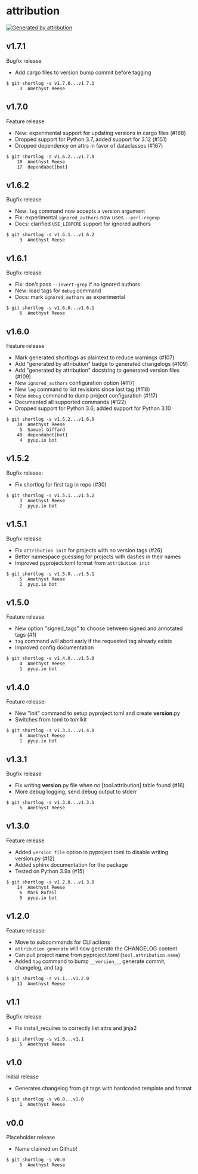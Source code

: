 attribution
===========

[![Generated by attribution][attribution-badge]][attribution-url]


v1.7.1
------

Bugfix release

- Add cargo files to version bump commit before tagging

```text
$ git shortlog -s v1.7.0...v1.7.1
     3	Amethyst Reese
```


v1.7.0
------

Feature release

- New: experimental support for updating versions in cargo files (#168)
- Dropped support for Python 3.7, added support for 3.12 (#151)
- Dropped dependency on attrs in favor of dataclasses (#167)

```text
$ git shortlog -s v1.6.2...v1.7.0
    10	Amethyst Reese
    17	dependabot[bot]
```


v1.6.2
------

Bugfix release

- New: `log` command now accepts a version argument
- Fix: experimental `ignored_authors` now uses `--perl-regexp`
- Docs: clarified `USE_LIBPCRE` support for ignored authors

```text
$ git shortlog -s v1.6.1...v1.6.2
     3	Amethyst Reese
```


v1.6.1
------

Bugfix release

- Fix: don't pass `--invert-grep` if no ignored authors
- New: load tags for `debug` command
- Docs: mark `ignored_authors` as experimental

```text
$ git shortlog -s v1.6.0...v1.6.1
     6	Amethyst Reese
```


v1.6.0
------

Feature release

- Mark generated shortlogs as plaintext to reduce warnings (#107)
- Add "generated by attribution" badge to generated changelogs (#109)
- Add "generated by attribution" docstring to generated version files (#109)
- New `ignored_authors` configuration option (#117)
- New `log` command to list revisions since last tag (#118)
- New `debug` command to dump project configuration (#117)
- Documented all supported commands (#122)
- Dropped support for Python 3.6; added support for Python 3.10

```text
$ git shortlog -s v1.5.2...v1.6.0
    34	Amethyst Reese
     5	Samuel Giffard
    48	dependabot[bot]
     4	pyup.io bot
```


v1.5.2
------

Bugfix release:

* Fix shortlog for first tag in repo (#30)

```text
$ git shortlog -s v1.5.1...v1.5.2
     3	Amethyst Reese
     2	pyup.io bot
```


v1.5.1
------

Bugfix release

* Fix `attribution init` for projects with no version tags (#26)
* Better namespace guessing for projects with dashes in their names
* Improved pyproject.toml format from `attribution init`

```text
$ git shortlog -s v1.5.0...v1.5.1
     5	Amethyst Reese
     2	pyup.io bot
```


v1.5.0
------

Feature release

- New option "signed_tags" to choose between signed and annotated tags (#1)
- `tag` command will abort early if the requested tag already exists
- Improved config documentation

```text
$ git shortlog -s v1.4.0...v1.5.0
     4	Amethyst Reese
     1	pyup.io bot
```


v1.4.0
------

Feature release:

* New "init" command to setup pyproject.toml and create __version__.py
* Switches from toml to tomlkit

```text
$ git shortlog -s v1.3.1...v1.4.0
     6	Amethyst Reese
     1	pyup.io bot
```


v1.3.1
------

Bugfix release

* Fix writing __version__.py file when no [tool.attribution] table found (#16)
* More debug logging, send debug output to stderr

```text
$ git shortlog -s v1.3.0...v1.3.1
     5	Amethyst Reese
```


v1.3.0
------

Feature release

* Added `version_file` option in pyproject.toml to disable writing version.py (#12)
* Added sphinx documentation for the package
* Tested on Python 3.9a (#15)

```text
$ git shortlog -s v1.2.0...v1.3.0
    14	Amethyst Reese
     6	Mark Rofail
     5	pyup.io bot
```


v1.2.0
------

Feature release:

- Move to subcommands for CLI actions
- `attribution generate` will now generate the CHANGELOG content
- Can pull project name from pyproject.toml (`tool.attribution.name`)
- Added `tag` command to bump `__version__`, generate commit, changelog, and tag

```text
$ git shortlog -s v1.1...v1.2.0
    13	Amethyst Reese
```


v1.1
----

Bugfix release

- Fix install_requires to correctly list attrs and jinja2

```text
$ git shortlog -s v1.0...v1.1
     5	Amethyst Reese
```


v1.0
----

Initial release

- Generates changelog from git tags with hardcoded template and format

```text
$ git shortlog -s v0.0...v1.0
     1	Amethyst Reese
```


v0.0
----

Placeholder release

- Name claimed on Github!

```text
$ git shortlog -s v0.0
     5	Amethyst Reese
```

[attribution-badge]:
    https://img.shields.io/badge/generated%20by-attribution-informational
[attribution-url]: https://attribution.omnilib.dev
